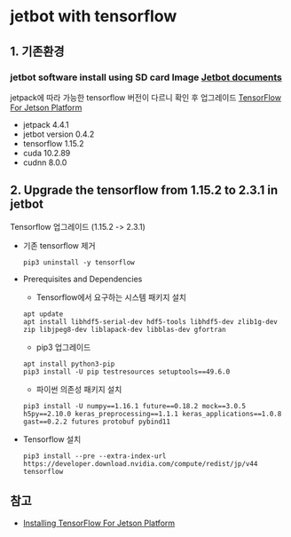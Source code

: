 # jetbot with tensorflow
    
## 1. 기존환경
### jetbot software install using SD card Image [Jetbot documents](https://jetbot.org/master/software_setup/sd_card.html)  
jetpack에 따라 가능한 tensorflow 버전이 다르니 확인 후 업그레이드 [TensorFlow For Jetson Platform](https://docs.nvidia.com/deeplearning/frameworks/install-tf-jetson-platform-release-notes/tf-jetson-rel.html#tf-jetson-rel)

* jetpack 4.4.1
* jetbot version 0.4.2
* tensorflow 1.15.2
* cuda 10.2.89
* cudnn 8.0.0

## 2. Upgrade the tensorflow from 1.15.2 to 2.3.1 in jetbot
Tensorflow 업그레이드 (1.15.2 -> 2.3.1)

* 기존 tensorflow 제거
    ```
    pip3 uninstall -y tensorflow
    ```

* Prerequisites and Dependencies
    * Tensorflow에서 요구하는 시스템 패키지 설치
    ```
    apt update
    apt install libhdf5-serial-dev hdf5-tools libhdf5-dev zlib1g-dev zip libjpeg8-dev liblapack-dev libblas-dev gfortran
    ```
    * pip3 업그레이드
    ```
    apt install python3-pip
    pip3 install -U pip testresources setuptools==49.6.0 
    ```
    * 파이썬 의존성 패키지 설치
    ```
    pip3 install -U numpy==1.16.1 future==0.18.2 mock==3.0.5 h5py==2.10.0 keras_preprocessing==1.1.1 keras_applications==1.0.8 gast==0.2.2 futures protobuf pybind11
    ```

* Tensorflow 설치
    ```
    pip3 install --pre --extra-index-url https://developer.download.nvidia.com/compute/redist/jp/v44 tensorflow
    ```

## 참고
* [Installing TensorFlow For Jetson Platform](https://docs.nvidia.com/deeplearning/frameworks/install-tf-jetson-platform/index.html)